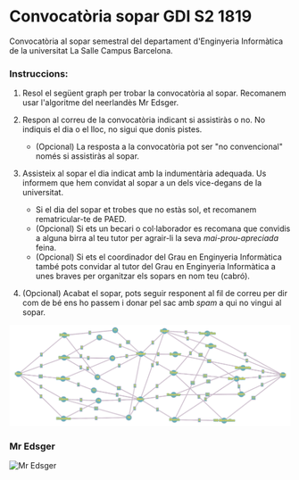 # Convocatòria sopar GDI S2 1819
Convocatòria al sopar semestral del departament d'Enginyeria Informàtica de la universitat La Salle Campus Barcelona.

### Instruccions:
1. Resol el següent graph per trobar la convocatòria al sopar. Recomanem usar l'algoritme del neerlandès Mr Edsger.

2. Respon al correu de la convocatòria indicant si assistiràs o no. No indiquis el dia o el lloc, no sigui que donis pistes.
    * (Opcional) La resposta a la convocatòria pot ser "no convencional" només si assistiràs al sopar.
3. Assisteix al sopar el dia indicat amb la indumentària adequada. Us informem que hem convidat al sopar a un dels vice-degans de la universitat.
    * Si el dia del sopar et trobes que no estàs sol, et recomanem rematricular-te de PAED.
    * (Opcional) Si ets un becari o col·laborador es recomana que convidis a alguna birra al teu tutor per agrair-li la seva *mai-prou-apreciada* feina.
    * (Opcional) Si ets el coordinador del Grau en Enginyeria Informàtica també pots convidar al tutor del Grau en Enginyeria Informàtica a unes braves per organitzar els sopars en nom teu (cabró).
4. (Opcional) Acabat el sopar, pots seguir responent al fil de correu per dir com de bé ens ho passem i donar pel sac amb *spam* a qui no vingui al sopar.

![Graph](https://raw.githubusercontent.com/edetorres/Convocatoria-sopar-GDI-S2-1819/master/JOiiuFtIlVcQzeht.png?token=ALukyTN72nklwWTF96aj6_zLRt0c5mSGks5cdD79wA%3D%3D)

### Mr Edsger
![Mr Edsger](https://upload.wikimedia.org/wikipedia/commons/thumb/d/d9/Edsger_Wybe_Dijkstra.jpg/800px-Edsger_Wybe_Dijkstra.jpg)

